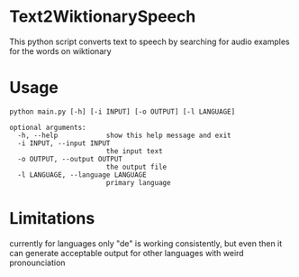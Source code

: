 # Text2WiktionarySpeech
This python script converts text to speech by searching for audio examples for the words on wiktionary

# Usage
```
python main.py [-h] [-i INPUT] [-o OUTPUT] [-l LANGUAGE]

optional arguments:
  -h, --help            show this help message and exit
  -i INPUT, --input INPUT
                        the input text
  -o OUTPUT, --output OUTPUT
                        the output file
  -l LANGUAGE, --language LANGUAGE
                        primary language
```

# Limitations
currently for languages only "de" is working consistently, 
but even then it can generate acceptable output for other languages with weird pronounciation
